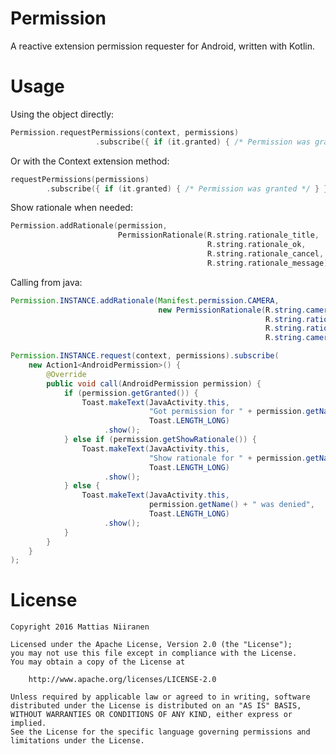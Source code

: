 Permission
==========
A reactive extension permission requester for Android, written with Kotlin.

Usage
=====
Using the object directly:
```kotlin
Permission.requestPermissions(context, permissions)
                   .subscribe({ if (it.granted) { /* Permission was granted */ } })
```

Or with the Context extension method:
```kotlin
requestPermissions(permissions)
        .subscribe({ if (it.granted) { /* Permission was granted */ } })
```

Show rationale when needed:
```kotlin
Permission.addRationale(permission,
                        PermissionRationale(R.string.rationale_title,
                                            R.string.rationale_ok,
                                            R.string.rationale_cancel,
                                            R.string.rationale_message))
```

Calling from java:
```java
Permission.INSTANCE.addRationale(Manifest.permission.CAMERA,
                                 new PermissionRationale(R.string.camera_rationale_title,
                                                         R.string.rationale_ok,
                                                         R.string.rationale_cancel,
                                                         R.string.camera_rationale_message));

Permission.INSTANCE.request(context, permissions).subscribe(
    new Action1<AndroidPermission>() {
        @Override
        public void call(AndroidPermission permission) {
            if (permission.getGranted()) {
                Toast.makeText(JavaActivity.this,
                               "Got permission for " + permission.getName(),
                               Toast.LENGTH_LONG)
                     .show();
            } else if (permission.getShowRationale()) {
                Toast.makeText(JavaActivity.this,
                               "Show rationale for " + permission.getName(),
                               Toast.LENGTH_LONG)
                     .show();
            } else {
                Toast.makeText(JavaActivity.this,
                               permission.getName() + " was denied",
                               Toast.LENGTH_LONG)
                     .show();
            }
        }
    }
);
```

License
=======
    Copyright 2016 Mattias Niiranen

    Licensed under the Apache License, Version 2.0 (the "License");
    you may not use this file except in compliance with the License.
    You may obtain a copy of the License at

        http://www.apache.org/licenses/LICENSE-2.0

    Unless required by applicable law or agreed to in writing, software
    distributed under the License is distributed on an "AS IS" BASIS,
    WITHOUT WARRANTIES OR CONDITIONS OF ANY KIND, either express or implied.
    See the License for the specific language governing permissions and
    limitations under the License.

